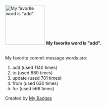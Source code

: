 <img src="https://my-badges.github.io/my-badges/favorite-word.png" alt="My favorite word is &quot;add&quot;." title="My favorite word is &quot;add&quot;." width="128">
<strong>My favorite word is &quot;add&quot;.</strong>
<br><br>

My favorite commit message words are:

1. add (used 1140 times)
2. to (used 880 times)
3. update (used 701 times)
4. from (used 630 times)
5. for (used 566 times)


Created by <a href="https://github.com/my-badges/my-badges">My Badges</a>